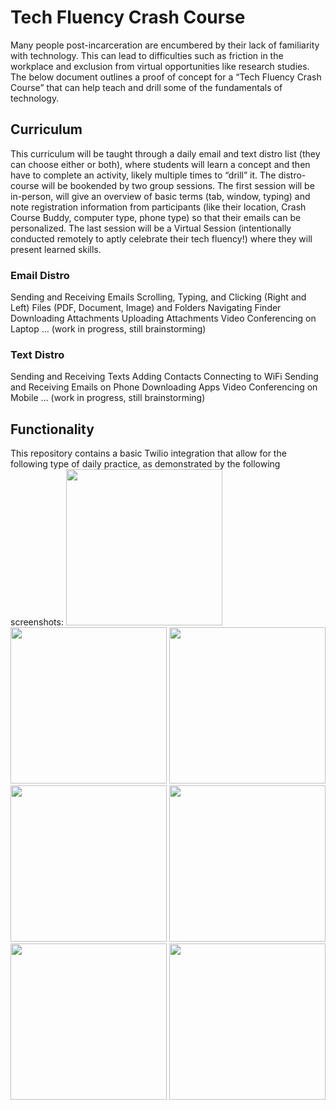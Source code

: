 # Tech Fluency Crash Course
Many people post-incarceration are encumbered by their lack of familiarity with technology. This can lead to difficulties such as friction in the workplace and exclusion from virtual opportunities like research studies. The below document outlines a proof of concept for a “Tech Fluency Crash Course” that can help teach and drill some of the fundamentals of technology.


## Curriculum
This curriculum will be taught through a daily email and text distro list (they can choose either or both), where students will learn a concept and then have to complete an activity, likely multiple times to “drill” it. The distro-course will be bookended by two group sessions. The first session will be in-person, will give an overview of basic terms (tab, window, typing) and note registration information from participants (like their location, Crash Course Buddy, computer type, phone type) so that their emails can be personalized. The last session will be a Virtual Session (intentionally conducted remotely to aptly celebrate their tech fluency!) where they will present learned skills.

### Email Distro
Sending and Receiving Emails
Scrolling, Typing, and Clicking (Right and Left)
Files (PDF, Document, Image) and Folders
Navigating Finder
Downloading Attachments
Uploading Attachments
Video Conferencing on Laptop
… (work in progress, still brainstorming)

### Text Distro
Sending and Receiving Texts
Adding Contacts
Connecting to WiFi
Sending and Receiving Emails on Phone
Downloading Apps
Video Conferencing on Mobile
… (work in progress, still brainstorming)


## Functionality
This repository contains a basic Twilio integration that allow for the following type of daily practice, as demonstrated by the following screenshots:
<img src="https://github.com/menaka-narayanan/tech-fluency-crash-course/assets/22685566/db610e78-a8d9-4401-8066-f35a2949a588" width="250">
<img src="https://github.com/menaka-narayanan/tech-fluency-crash-course/assets/22685566/93f4b52f-3f48-4966-bcdd-82a340d97959" width="250">
<img src="https://github.com/menaka-narayanan/tech-fluency-crash-course/assets/22685566/93f4b52f-3f48-4966-bcdd-82a340d97959" width="250">
<img src="https://github.com/menaka-narayanan/tech-fluency-crash-course/assets/22685566/31888649-6b16-4445-ac8a-308a44e49567" width="250">
<img src="https://github.com/menaka-narayanan/tech-fluency-crash-course/assets/22685566/92b4483e-8fbc-4756-9480-21fb1a621988" width="250">
<img src="https://github.com/menaka-narayanan/tech-fluency-crash-course/assets/22685566/36ec0381-5946-4bb4-8020-da0f4995a635" width="250">
<img src="https://github.com/menaka-narayanan/tech-fluency-crash-course/assets/22685566/3029ccb2-c7c4-4704-9ec9-318af72437de" width="250">



